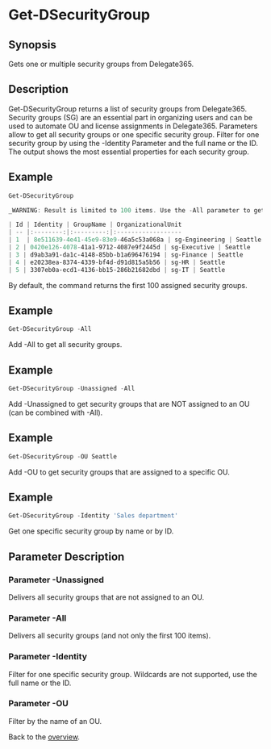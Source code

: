 # Get-DSecurityGroup

## Synopsis
Gets one or multiple security groups from Delegate365.

## Description
Get-DSecurityGroup returns a list of security groups from Delegate365.
Security groups (SG) are an essential part in organizing users and can be used to automate OU and license assignments in Delegate365.
Parameters allow to get all security groups or one specific security group. 
Filter for one security group by using the -Identity Parameter and the full name or the ID.
The output shows the most essential properties for each security group.

## Example
```powershell
Get-DSecurityGroup

_WARNING: Result is limited to 100 items. Use the -All parameter to get all security groups._

| Id | Identity | GroupName | OrganizationalUnit
| -- |:--------:|:---------:|:------------------
| 1  | 8e511639-4e41-45e9-83e9-46a5c53a068a | sg-Engineering | Seattle
| 2 | 0420e126-4078-41a1-9712-4087e9f2445d | sg-Executive | Seattle
| 3 | d9ab3a91-da1c-4148-85bb-b1a696476194 | sg-Finance | Seattle
| 4 | e20238ea-8374-4339-bf4d-d91d815a5b56 | sg-HR | Seattle
| 5 | 3307eb0a-ecd1-4136-bb15-286b21682dbd | sg-IT | Seattle
```
By default, the command returns the first 100 assigned security groups.

## Example
```powershell
Get-DSecurityGroup -All
```
Add -All to get all security groups.

## Example
```powershell
Get-DSecurityGroup -Unassigned -All
```
Add -Unassigned to get security groups that are NOT assigned to an OU (can be combined with -All).

## Example
```powershell
Get-DSecurityGroup -OU Seattle
```
Add -OU to get security groups that are assigned to a specific OU.

## Example
```powershell
Get-DSecurityGroup -Identity 'Sales department'
```
Get one specific security group by name or by ID.

## Parameter Description
### Parameter -Unassigned
Delivers all security groups that are not assigned to an OU.
### Parameter -All
Delivers all security groups (and not only the first 100 items).
### Parameter -Identity
Filter for one specific security group. Wildcards are not supported, use the full name or the ID.
### Parameter -OU
Filter by the name of an OU.

Back to the [overview](https://github.com/delegate365/PowerShell).
